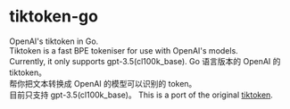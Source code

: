 # tiktoken-go
OpenAI's tiktoken in Go.  
Tiktoken is a fast BPE tokeniser for use with OpenAI's models.  
Currently, it only supports gpt-3.5(cl100k_base).
Go 语言版本的 OpenAI 的 tiktoken。  
帮你把文本转换成 OpenAI 的模型可以识别的 token。  
目前只支持 gpt-3.5(cl100k_base)。
This is a port of the original [tiktoken](https://github.com/openai/tiktoken).

